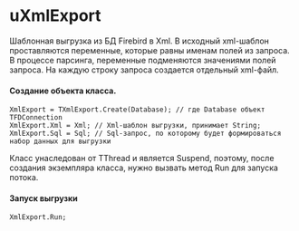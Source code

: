 # uXmlExport

Шаблонная выгрузка из БД Firebird в Xml. В исходный xml-шаблон проставляются переменные, которые равны именам полей из запроса. В процессе парсинга, переменные подменяются значениями полей запроса. На каждую строку запроса создается отдельный xml-файл.

#### Создание объекта класса.

    XmlExport = TXmlExport.Create(Database); // где Database объект TFDConnection
    XmlExport.Xml = Xml; // Xml-шаблон выгрузки, принимает String;
    XmlExport.Sql = Sql; // Sql-запрос, по которому будет формироваться набор данных для выгрузки

Класс унаследован от TThread и является Suspend, поэтому, после создания экземпляра класса, нужно вызвать метод Run для запуска потока.

#### Запуск выгрузки

    XmlExport.Run;



